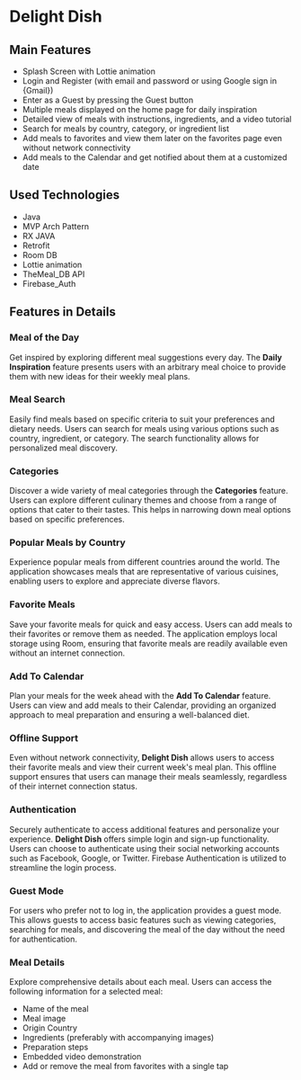 # Delight Dish

## Main Features

<ul>
  <li>Splash Screen with Lottie animation</li>
  <li>Login and Register (with email and password or using Google sign in {Gmail})</li>
  <li>Enter as a Guest by pressing the Guest button</li>
  <li>Multiple meals displayed on the home page for daily inspiration</li>
  <li>Detailed view of meals with instructions, ingredients, and a video tutorial</li>
  <li>Search for meals by country, category, or ingredient list</li>
  <li>Add meals to favorites and view them later on the favorites page even without network connectivity</li>
  <li>Add meals to the Calendar and get notified about them at a customized date</li>
</ul>

## Used Technologies

* Java
* MVP Arch Pattern
* RX JAVA
* Retrofit
* Room DB
* Lottie animation
* TheMeal_DB API
* Firebase_Auth


## Features in Details

### Meal of the Day

Get inspired by exploring different meal suggestions every day. The **Daily Inspiration** feature presents users with an arbitrary meal choice to provide them with new ideas for their weekly meal plans.

### Meal Search

Easily find meals based on specific criteria to suit your preferences and dietary needs. Users can search for meals using various options such as country, ingredient, or category. The search functionality allows for personalized meal discovery.

### Categories

Discover a wide variety of meal categories through the **Categories** feature. Users can explore different culinary themes and choose from a range of options that cater to their tastes. This helps in narrowing down meal options based on specific preferences.

### Popular Meals by Country

Experience popular meals from different countries around the world. The application showcases meals that are representative of various cuisines, enabling users to explore and appreciate diverse flavors.

### Favorite Meals

Save your favorite meals for quick and easy access. Users can add meals to their favorites or remove them as needed. The application employs local storage using Room, ensuring that favorite meals are readily available even without an internet connection.

### Add To Calendar

Plan your meals for the week ahead with the **Add To Calendar** feature. Users can view and add meals to their Calendar, providing an organized approach to meal preparation and ensuring a well-balanced diet.

### Offline Support

Even without network connectivity, **Delight Dish** allows users to access their favorite meals and view their current week's meal plan. This offline support ensures that users can manage their meals seamlessly, regardless of their internet connection status.

### Authentication

Securely authenticate to access additional features and personalize your experience. **Delight Dish** offers simple login and sign-up functionality. Users can choose to authenticate using their social networking accounts such as Facebook, Google, or Twitter. Firebase Authentication is utilized to streamline the login process.

### Guest Mode

For users who prefer not to log in, the application provides a guest mode. This allows guests to access basic features such as viewing categories, searching for meals, and discovering the meal of the day without the need for authentication.

### Meal Details

Explore comprehensive details about each meal. Users can access the following information for a selected meal:
- Name of the meal
- Meal image
- Origin Country
- Ingredients (preferably with accompanying images)
- Preparation steps
- Embedded video demonstration
- Add or remove the meal from favorites with a single tap


